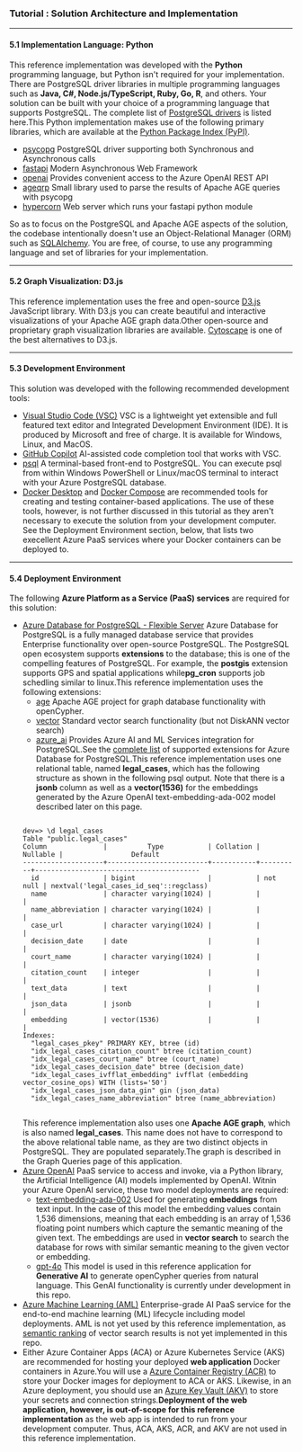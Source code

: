 ### Tutorial : Solution Architecture and Implementation

---

####  5.1 Implementation Language: Python

This reference implementation was developed with the **Python**
programming language, but Python isn't required for your implementation.
There are PostgreSQL driver libraries in multiple programming languages
such as **Java, C#, Node.js/TypeScript, Ruby, Go, R**, and others.
Your solution can be built with your choice of a programming language
that supports PostgreSQL.
The complete list of [PostgreSQL drivers](https://wiki.postgresql.org/wiki/List_of_drivers)
is listed here.This Python implementation makes use of the following primary libraries, which are available
at the [Python Package Index (PyPI)](https://pypi.org/).

* [psycopg](https://pypi.org/project/psycopg/)
  PostgreSQL driver supporting both Synchronous and Asynchronous calls
* [fastapi](https://pypi.org/project/fastapi/)
  Modern Asynchronous Web Framework
* [openai](https://pypi.org/project/openai/)
  Provides convenient access to the Azure OpenAI REST API
* [ageqrp](https://pypi.org/project/ageqrp/)
  Small library used to parse the results of Apache AGE queries with psycopg
* [hypercorn](https://pypi.org/project/Hypercorn/)
  Web server which runs your fastapi python module

So as to focus on the PostgreSQL and Apache AGE aspects of the solution,
the codebase intentionally doesn't use an Object-Relational Manager (ORM) such as
[SQLAlchemy](https://pypi.org/project/SQLAlchemy/).
You are free, of course, to use any programming language and set of libraries
for your implementation.

---

####  5.2 Graph Visualization: D3.js

This reference implementation uses the free and open-source
[D3.js](https://d3js.org/) JavaScript library.
With D3.js you can create beautiful and interactive visualizations
of your Apache AGE graph data.Other open-source and proprietary graph visualization libraries are available.
[Cytoscape](https://cytoscape.org/) is one of
the best alternatives to D3.js.

---

####  5.3 Development Environment

This solution was developed with the following recommended development tools:

* [Visual Studio Code (VSC)](https://code.visualstudio.com/)
  VSC is a lightweight yet extensible and full featured text editor and
  Integrated Development Environment (IDE).
  It is produced by Microsoft and free of charge.
  It is available for Windows, Linux, and MacOS.
* [GitHub Copilot](https://github.com/features/copilot)
  AI-assisted code completion tool that works with VSC.
* [psql](https://www.postgresql.org/docs/current/app-psql.html)
  A terminal-based front-end to PostgreSQL.
  You can execute psql from within Windows PowerShell or Linux/macOS terminal
  to interact with your Azure PostgreSQL database.
* [Docker Desktop](https://www.docker.com/products/docker-desktop/)
  and [Docker Compose](https://docs.docker.com/compose/)
  are recommended tools for creating and testing container-based applications.
  The use of these tools, however, is not further discussed in this tutorial
  as they aren't necessary to execute the solution from your development computer.
  See the Deployment Environment section, below, that lists two execellent Azure PaaS
  services where your Docker containers can be deployed to.

---

####  5.4 Deployment Environment

The following **Azure Platform as a Service (PaaS) services** are required
for this solution:

* [Azure Database for PostgreSQL - Flexible Server](https://learn.microsoft.com/en-us/azure/postgresql/flexible-server/overview)
  Azure Database for PostgreSQL is a fully managed database service that provides
  Enterprise functionality over open-source PostgreSQL.
  The PostgreSQL open ecosystem supports **extensions** to the database;
  this is one of the compelling features of PostgreSQL. For example, the
  **postgis** extension supports GPS and spatial applications while**pg\_cron** supports job schedling similar to linux.This reference implementation uses the following extensions:
  + [age](https://learn.microsoft.com/en-us/azure/postgresql/extensions/concepts-extensions-versions#age)
    Apache AGE project for graph database functionality with openCypher.
  + [vector](https://learn.microsoft.com/en-us/azure/postgresql/extensions/concepts-extensions-versions#vector)
    Standard vector search functionality (but not DiskANN vector search)
  + [azure\_ai](https://learn.microsoft.com/en-us/azure/postgresql/extensions/concepts-extensions-versions#azure_ai)
    Provides Azure AI and ML Services integration for PostgreSQL.See the [complete list](https://learn.microsoft.com/en-us/azure/postgresql/extensions/concepts-extensions-versions)
  of supported extensions for Azure Database for PostgreSQL.This reference implementation uses one relational table, named **legal\_cases**,
  which has the following structure as shown in the following psql output.
  Note that there is a **jsonb** column as well as a
  **vector(1536)** for the embeddings generated by the Azure OpenAI
  text-embedding-ada-002 model described later on this page.
  ```
  
  dev=> \d legal_cases
  Table "public.legal_cases"
  Column              |          Type           | Collation | Nullable |                 Default
  --------------------+-------------------------+-----------+----------+-----------------------------------------
    id                | bigint                  |           | not null | nextval('legal_cases_id_seq'::regclass)
    name              | character varying(1024) |           |          |
    name_abbreviation | character varying(1024) |           |          |
    case_url          | character varying(1024) |           |          |
    decision_date     | date                    |           |          |
    court_name        | character varying(1024) |           |          |
    citation_count    | integer                 |           |          |
    text_data         | text                    |           |          |
    json_data         | jsonb                   |           |          |
    embedding         | vector(1536)            |           |          |
  Indexes:
    "legal_cases_pkey" PRIMARY KEY, btree (id)
    "idx_legal_cases_citation_count" btree (citation_count)
    "idx_legal_cases_court_name" btree (court_name)
    "idx_legal_cases_decision_date" btree (decision_date)
    "idx_legal_cases_ivfflat_embedding" ivfflat (embedding vector_cosine_ops) WITH (lists='50')
    "idx_legal_cases_json_data_gin" gin (json_data)
    "idx_legal_cases_name_abbreviation" btree (name_abbreviation)
        
  ```
  This reference implementation also uses one **Apache AGE graph**,
  which is also named **legal\_cases**. This name does not have to
  correspond to the above relational table name, as they are two distinct objects
  in PostgreSQL. They are populated separately.The graph is described in the Graph Queries page of this application.
* [Azure OpenAI](https://azure.microsoft.com/en-us/products/ai-services/openai-service/)
  PaaS service to access and invoke, via a Python library, the Artificial Intelligence (AI)
  models implemented by OpenAI.
  Witnin your Azure OpenAI service, these two model deployments are required:
  + [text-embedding-ada-002](https://learn.microsoft.com/en-us/azure/ai-services/openai/concepts/models?tabs=global-standard%2Cstandard-chat-completions#embeddings)
    Used for generating **embeddings** from text input.
    In the case of this model the embedding values contain 1,536 dimensions,
    meaning that each embedding is an array of 1,536 floating point numbers
    which capture the semantic meaning of the given text.
    The embeddings are used in **vector search** to search the
    database for rows with similar semantic meaning to the given vector or embedding.
  + [gpt-4o](https://learn.microsoft.com/en-us/azure/ai-services/openai/concepts/models?tabs=global-standard%2Cstandard-chat-completions#gpt-4)
    This model is used in this reference application for **Generative AI**
    to generate openCypher queries from natural language.
    This GenAI functionality is currently under development in this repo.
* [Azure Machine Learning (AML)](https://azure.microsoft.com/en-us/products/machine-learning)
  Enterprise-grade AI PaaS service for the end-to-end machine learning (ML) lifecycle
  including model deployments.
  AML is not yet used by this reference implementation, as
  [semantic ranking](https://techcommunity.microsoft.com/blog/adforpostgresql/introducing-the-semantic-ranking-solution-for-azure-database-for-postgresql/4298781)
  of vector search results is not yet implemented in this repo.
* Either Azure Container Apps (ACA)
  or Azure Kubernetes Service (AKS)
  are recommended for hosting your deployed **web application**
  Docker containers in Azure.You will use a [Azure Container Registry (ACR)](https://learn.microsoft.com/en-us/azure/container-registry/)
  to store your Docker images for deployment to ACA or AKS.
  Likewise, in an Azure deployment, you should use an [Azure Key Vault (AKV)](https://learn.microsoft.com/en-us/azure/key-vault/)
  to store your secrets and connection strings.**Deployment of the web application, however, is out-of-scope for this reference implementation**
  as the web app is intended to run from your development computer.
  Thus, ACA, AKS, ACR, and AKV are not used in this reference implementation.
```




```

